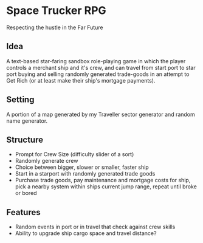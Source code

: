 # Space Trucker RPG
Respecting the hustle in the Far Future

## Idea

A text-based star-faring sandbox role-playing game in which the player controls a merchant ship and it's crew, and can travel from start port to star port buying and selling randomly generated trade-goods in an attempt to Get Rich (or at least make their ship's mortgage payments).

## Setting
A portion of a map generated by my Traveller sector generator and random name generator.

## Structure

- Prompt for Crew Size (difficulty slider of a sort)
- Randomly generate crew
- Choice between bigger, slower or smaller, faster ship
- Start in a starport with randomly generated trade goods
- Purchase trade goods, pay maintenance and mortgage costs for ship, pick a nearby system within ships current jump range, repeat until broke or bored

## Features
- Random events in port or in travel that check against crew skills
- Ability to upgrade ship cargo space and travel distance?
